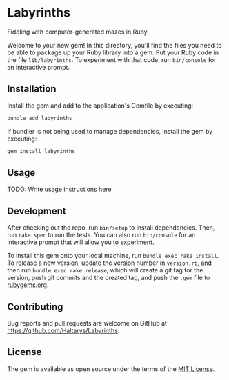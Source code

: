 # Labyrinths

Fiddling with computer-generated mazes in Ruby.

Welcome to your new gem! In this directory, you'll find the files you need to be able to package up your Ruby library into a gem. Put your Ruby code in the file `lib/labyrinths`. To experiment with that code, run `bin/console` for an interactive prompt.

## Installation

Install the gem and add to the application's Gemfile by executing:

```bash
bundle add labyrinths
```

If bundler is not being used to manage dependencies, install the gem by executing:

```bash
gem install labyrinths
```

## Usage

TODO: Write usage instructions here

## Development

After checking out the repo, run `bin/setup` to install dependencies. Then, run `rake spec` to run the tests. You can also run `bin/console` for an interactive prompt that will allow you to experiment.

To install this gem onto your local machine, run `bundle exec rake install`. To release a new version, update the version number in `version.rb`, and then run `bundle exec rake release`, which will create a git tag for the version, push git commits and the created tag, and push the `.gem` file to [rubygems.org](https://rubygems.org).

## Contributing

Bug reports and pull requests are welcome on GitHub at <https://github.com/Haltarys/Labyrinths>.

## License

The gem is available as open source under the terms of the [MIT License](https://opensource.org/licenses/MIT).
